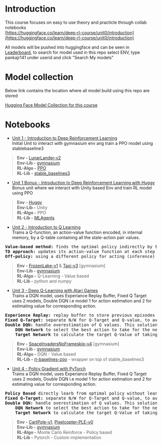 # Introduction

This course focuses on easy to use theory and practicle through collab notebooks \
[https://huggingface.co/learn/deep-rl-course/unit0/introduction](https://huggingface.co/learn/deep-rl-course/unit0/introduction)

All models will be pushed into huggingface and can be seen in [Leaderboard](https://huggingface.co/spaces/huggingface-projects/Deep-Reinforcement-Learning-Leaderboard), to search for model used in this repo select ENV, type pankajr141 under userid and click "Search My models" 

# Model collection
Below link contains the location where all model build using this repo are stored

[Hugging Face Model Collection for this course](https://huggingface.co/collections/pankajr141/huggingface-deeprl-6780de9f81e69ba91aee9019)

# Notebooks

* [Unit 1 - Introduction to Deep Reinforcement Learning](https://nbviewer.org/github/pankajr141/courses/blob/main/Deep%20RL%20-%20Hugging%20Face/notebooks/unit1/unit1.ipynb) \
Initial Unit to interact with gymnasium env ang train a PPO model using stablebaseline3
> <b>Env -</b> [LunarLander-v2](https://gymnasium.farama.org/environments/box2d/lunar_lander/) \
> <b>Env-Lib -</b> [gymnasium](https://gymnasium.farama.org/) \
> <b>RL-Algo -</b> [PPO](https://stable-baselines3.readthedocs.io/en/master/modules/ppo.html) \
> <b>RL-Lib -</b> [stable_baselines3](https://stable-baselines3.readthedocs.io/en/master/index.html)

* [Unit 1 Bonus - Introduction to Deep Reinforcement Learning with Huggy](https://nbviewer.org/github/pankajr141/courses/blob/main/Deep%20RL%20-%20Hugging%20Face/notebooks/unit1_bonus.ipynb) \
Bonus unit where we interact with Unity based Env and train RL model using PPO
> <b>Env -</b> [Huggy](https://github.com/huggingface/Huggy) \
> <b>Env-Lib -</b> Unity \
> <b>RL-Algo -</b> PPO \
> <b>RL-Lib -</b> [MLAgents](https://github.com/Unity-Technologies/ml-agents)

* [Unit 2 - Introduction to Q Learning](https://nbviewer.org/github/pankajr141/courses/blob/main/Deep%20RL%20-%20Hugging%20Face/notebooks/unit2.ipynb) \
Trains a Q-function, an action-value function encoded, in internal memory, by a Q-table containing all the state-action pair values.
<pre>
<b>Value-based method:</b> finds the optimal policy indirectly by training a value or action-value function that will tell us the value of each state or each state-action pair.
<b>TD approach:</b> updates its action-value function at each step instead of at the end of the episode.'
<b>Off-policy:</b> using a different policy for acting (inference) and updating (training).
</pre>
> <b>Env -</b> [FrozenLake-v1](https://gymnasium.farama.org/environments/toy_text/frozen_lake/) & [Taxi-v3](https://gymnasium.farama.org/environments/toy_text/taxi/) [gymnasium] \
> <b>Env-Lib -</b> [gymnasium](https://gymnasium.farama.org/) \
> <b>RL-Algo -</b> Q-Learning - Value based\
> <b>RL-Lib -</b> python and numpy

* [Unit 3 - Deep Q-Learning with Atari Games](https://nbviewer.org/github/pankajr141/courses/blob/main/Deep%20RL%20-%20Hugging%20Face/notebooks/unit3.ipynb) \
Trains a DQN model, uses Experiance Replay Buffer, Fixed Q Target uses 2 models, Double DQN i.e model 1 for action estimation and 2 for estimating value for corresponding action.
<pre>
<b>Experience Replay:</b> replay buffer to store previous episodes for retraining
<b>Fixed Q-Target:</b> separate N/W for Q-Target and Q-value, to avoid issue of chasing a moving target.
<b>Double DQN:</b> handle overestimation of Q values. This solution uses two networks to decouple the action selection from the target Value generation.
    <b>DQN Network</b> to select the best action to take for the next state (the action with the highest Q-Value)
    <b>Target Network</b> to calculate the target Q-Value of taking that action at the next state. This approach reduces the Q-Values overestimation, it helps to train faster and have more stable learning.
</pre>
> <b>Env -</b> [SpaceInvadersNoFrameskip-v4](https://ale.farama.org/environments/space_invaders/) [gymnasium] \
> <b>Env-Lib -</b> [gymnasium](https://gymnasium.farama.org/) \
> <b>RL-Algo -</b> DQN - Value based\
> <b>RL-Lib -</b> [rl-baselines-zoo](https://github.com/DLR-RM/rl-baselines3-zoo) - wrapper on top of stable_baselines3

* [Unit 4 - Policy Gradient with PyTorch](https://nbviewer.org/github/pankajr141/courses/blob/main/Deep%20RL%20-%20Hugging%20Face/notebooks/unit4.ipynb) \
Trains a DQN model, uses Experiance Replay Buffer, Fixed Q Target uses 2 models, Double DQN i.e model 1 for action estimation and 2 for estimating value for corresponding action.
<pre>
<b>Policy Based</b> directly learb from optimal policy without learning value function
<b>Fixed Q-Target:</b> separate N/W for Q-Target and Q-value, to avoid issue of chasing a moving target.
<b>Double DQN:</b> handle overestimation of Q values. This solution uses two networks to decouple the action selection from the target Value generation.
    <b>DQN Network</b> to select the best action to take for the next state (the action with the highest Q-Value)
    <b>Target Network</b> to calculate the target Q-Value of taking that action at the next state. This approach reduces the Q-Values overestimation, it helps to train faster and have more stable learning.
</pre>
> <b>Env -</b> [CartPole-v1](https://www.gymlibrary.dev/environments/classic_control/cart_pole/), [Pixelcopter-PLE-v0](https://pygame-learning-environment.readthedocs.io/en/latest/user/games/pixelcopter.html) \
> <b>Env-Lib -</b> [gymnasium](https://gymnasium.farama.org/) \
> <b>RL-Algo -</b> Monte Carlo Reinforce - Policy based \
> <b>RL-Lib -</b> Pytorch - Custom implementation

